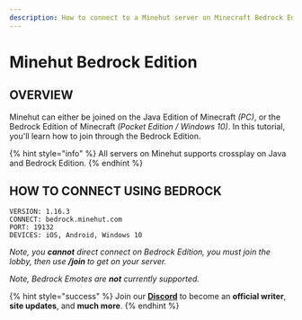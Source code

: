 ```yaml
---
description: How to connect to a Minehut server on Minecraft Bedrock Edition.
---
```


# Minehut Bedrock Edition

## OVERVIEW

Minehut can either be joined on the Java Edition of Minecraft *(PC)*, or the Bedrock Edition of Minecraft *(Pocket Edition / Windows 10)*. In this tutorial, you'll learn how to join through the Bedrock Edition.

{% hint style="info" %}
All servers on Minehut supports crossplay on Java and Bedrock Edition.
{% endhint %}

## HOW TO CONNECT USING BEDROCK

```
VERSION: 1.16.3
CONNECT: bedrock.minehut.com
PORT: 19132
DEVICES: iOS, Android, Windows 10
```

*Note, you **cannot** direct connect on Bedrock Edition, you must join the lobby, then use **/join <servername>** to get on your server.*
  
*Note, Bedrock Emotes are **not** currently supported.*
  
{% hint style="success" %}
Join our **[Discord](https://discord.gg/TYhH5bK)** to become an **official writer**, **site updates**, and **much more**.
{% endhint %}
